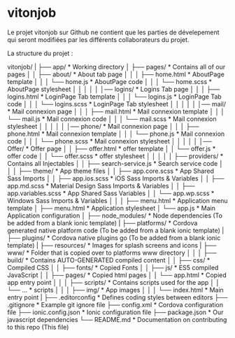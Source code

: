# vitonjob

Le projet vitonjob sur Github ne contient que les parties de dévelepement qui seront modifiées par les différents
collaborateurs du projet.

La structure du projet :

vitonjob/
|
├── app/                               * Working directory
│   ├── pages/                         * Contains all of our pages
│   │   ├── about/                     * About tab page
│   │   │    ├── home.html             * AboutPage template
│   │   │    └── home.js               * AboutPage code
│   │   │    └── home.scss             * AboutPage stylesheet
│   │   │
│   │   │── logins/                    * Logins Tab page
│   │   │    ├── logins.html           * LoginPage Tab template
│   │   │    └── logins.js             * LoginPage Tab code
│   │   │    └── logins.scss           * LoginPage Tab stylesheet
│   │   │
│   │   │── mail/                      * Mail connexion page
│   │   │    ├── mail.html             * Mail connexion template
│   │   │    └── mail.js               * Mail connexion code
│   │   │    └── mail.scss             * Mail connexion stylesheet
│   │   │
│   │   │── phone/                     * Mail connexion page
│   │   │    ├── phone.html            * Mail connexion template
│   │   │    └── phone.js              * Mail connexion code
│   │   │    └── phone.scss            * Mail connexion stylesheet
│   │   │
│   │   │── Offer/                     * Offer page
│   │        ├── offer.html            * offer template
│   │        └── offer.js              * offer code
│   │        └── offer.scss            * offer stylesheet
│   │
│   │
│   ├── providers/                     * Contains all Injectables
│   │   ├── search-service.js          * Search service code
│   │
│   ├── theme/                         * App theme files
│   │   ├── app.core.scss              * App Shared Sass Imports
│   │   ├── app.ios.scss               * iOS Sass Imports & Variables
│   │   ├── app.md.scss                * Material Design Sass Imports & Variables
│   │   ├── app.variables.scss         * App Shared Sass Variables
│   │   └── app.wp.scss                * Windows Sass Imports & Variables
│   │
│   ├── menu.html                      * Application menu template
│   ├── menu.html                      * Application stylesheet
│   └── app.js                         * Main Application configuration
│
├── node_modules/                      * Node dependencies (To be added from a blank ionic template)
|
├── platforms/                         * Cordova generated native platform code (To be added from a blank ionic template)
|
├── plugins/                           * Cordova native plugins go (To be added from a blank ionic template)
|
├── resources/                         * Images for splash screens and icons
|
├── www/                               * Folder that is copied over to platforms www directory
│   │
│   ├── build/                         * Contains AUTO-GENERATED compiled content
│   │     ├── css/                     * Compiled CSS
│   │     ├── fonts/                   * Copied Fonts
│   │     ├── js/                      * ES5 compiled JavaScript
│   │     ├── pages/                   * Copied html pages
│   │     └── app.html                 * Copied app entry point
│   │
│   ├── scripts/                       * Contains scripts used for the app
│   │     └── ...                      * scripts
│   │
│   ├── img/                           * App images
│   │
│   └── index.html                     * Main entry point
|
├── .editorconfig                      * Defines coding styles between editors
├── .gitignore                         * Example git ignore file
├── config.xml                         * Cordova configuration file
├── ionic.config.json                  * Ionic configuration file
├── package.json                       * Our javascript dependencies
└── README.md                          * Documentation on contributing to this repo (This file)
